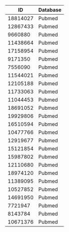 | ID | Database |
| ---- | ---- |
| 18814027 | Pubmed |
| 12867433 | Pubmed |
| 9660880 | Pubmed |
| 11438664 | Pubmed |
| 17158954 | Pubmed |
| 9171350 | Pubmed |
| 7556090 | Pubmed |
| 11544021 | Pubmed |
| 12105188 | Pubmed |
| 11733063 | Pubmed |
| 11044453 | Pubmed |
| 18691052 | Pubmed |
| 19929806 | Pubmed |
| 16510594 | Pubmed |
| 10477766 | Pubmed |
| 12919677 | Pubmed |
| 15121854 | Pubmed |
| 15987802 | Pubmed |
| 12110680 | Pubmed |
| 18974120 | Pubmed |
| 11389095 | Pubmed |
| 10527852 | Pubmed |
| 14691950 | Pubmed |
| 7721947 | Pubmed |
| 8143784 | Pubmed |
| 10671376 | Pubmed |
